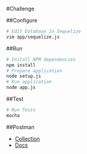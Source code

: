 #Challenge

##Configure
```bash
# Edit Database In Sequelize
vim app/sequelize.js
 ```

##Run
```bash
# Install NPM dependencies
npm install
# Prepare application
node setup.js
# Run application
node app.js
 ```

##Test
```bash
# Run Tests
mocha
 ```

##Postman
 - [Collection](https://documenter.getpostman.com/view/209271/collection/2HQv3K)
 - [Docs](https://documenter.getpostman.com/view/209271/challenge/2HQv3K)
